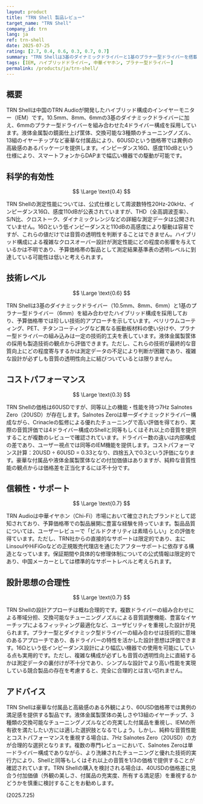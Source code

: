 ```yaml
---
layout: product
title: "TRN Shell 製品レビュー"
target_name: "TRN Shell"
company_id: trn
lang: ja
ref: trn-shell
date: 2025-07-25
rating: [2.7, 0.4, 0.6, 0.3, 0.7, 0.7]
summary: "TRN Shellは3基のダイナミックドライバーと1基のプラナー型ドライバーを搭載したハイブリッド構成のIEMです。60USD価格帯では豪華な付属品と液体金属製筐体による高級感のある外観を提供しますが、同等機能を大幅に安価で実現できる製品が存在するため、コストパフォーマンスは限定的です。"
tags: [IEM, ハイブリッドドライバー, 中華イヤホン, プラナー型ドライバー]
permalink: /products/ja/trn-shell/
---
```


## 概要

TRN Shellは中国のTRN Audioが開発したハイブリッド構成のインイヤーモニター（IEM）です。10.5mm、8mm、6mmの3基のダイナミックドライバーに加え、6mmのプラナー型ドライバーを組み合わせた4ドライバー構成を採用しています。液体金属製の鏡面仕上げ筐体、交換可能な3種類のチューニングノズル、13組のイヤーチップなど豪華な付属品により、60USDという価格帯では異例の高級感のあるパッケージを提供します。インピーダンス16Ω、感度110dBという仕様により、スマートフォンからDAPまで幅広い機器での駆動が可能です。

## 科学的有効性

$$ \Large \text{0.4} $$

TRN Shellの測定性能については、公式仕様として周波数特性20Hz-20kHz、インピーダンス16Ω、感度110dBが公表されていますが、THD（全高調波歪率）、S/N比、クロストーク、ダイナミックレンジなどの詳細な測定データは公開されていません。16Ωという低インピーダンスと110dBの高感度により駆動は容易ですが、これらの値だけでは音質の透明性を判断することはできません。ハイブリッド構成による複雑なクロスオーバー設計が測定性能にどの程度の影響を与えているかは不明であり、予算価格帯の製品として測定結果基準表の透明レベルに到達している可能性は低いと考えられます。

## 技術レベル

$$ \Large \text{0.6} $$

TRN Shellは3基のダイナミックドライバー（10.5mm、8mm、6mm）と1基のプラナー型ドライバー（6mm）を組み合わせたハイブリッド構成を採用しており、予算価格帯では珍しい技術的アプローチを示しています。ベリリウムコーティング、PET、チタンコーティングなど異なる振動板材料の使い分けや、プラナー型ドライバーの組み込みは一定の技術的工夫を表しています。液体金属製筐体の採用も製造技術の観点から評価できます。ただし、これらの技術が最終的な音質向上にどの程度寄与するかは測定データの不足により判断が困難であり、複雑な設計が必ずしも音質の透明性向上に結びついているとは限りません。

## コストパフォーマンス

$$ \Large \text{0.3} $$

TRN Shellの価格は60USDですが、同等以上の機能・性能を持つ7Hz Salnotes Zero（20USD）が存在します。Salnotes Zeroは単一ダイナミックドライバー構成ながら、Crinacleの監修による優れたチューニングで高い評価を得ており、実際の音質評価では4ドライバー構成のShellと同等もしくはそれ以上の音質を提供することが複数のレビューで確認されています。ドライバー数の違いは内部構成の差であり、ユーザー視点では同等のIEM機能を提供します。コストパフォーマンス計算：20USD ÷ 60USD = 0.33となり、四捨五入で0.3という評価になります。豪華な付属品や液体金属製筐体などの付加価値はありますが、純粋な音質性能の観点からは価格差を正当化するには不十分です。

## 信頼性・サポート

$$ \Large \text{0.7} $$

TRN Audioは中華イヤホン（Chi-Fi）市場において確立されたブランドとして認知されており、予算価格帯での製品展開に豊富な経験を持っています。製品品質については、ユーザーレビューで「ビルドクオリティは素晴らしい」との評価を得ています。ただし、TRN社からの直接的なサポートは限定的であり、主にLinsoulやHiFiGoなどの正規販売代理店を通じたアフターサポートに依存する構造となっています。保証期間や具体的な修理体制についての公式情報は限定的であり、中国メーカーとしては標準的なサポートレベルと考えられます。

## 設計思想の合理性

$$ \Large \text{0.7} $$

TRN Shellの設計アプローチは概ね合理的です。複数ドライバーの組み合わせによる帯域分担、交換可能なチューニングノズルによる音質調整機能、豊富なイヤーチップによるフィッティング最適化など、ユーザビリティを重視した設計が見られます。プラナー型とダイナミック型ドライバーの組み合わせは技術的に意味のあるアプローチであり、各ドライバーの特性を活かした設計思想は評価できます。16Ωという低インピーダンス設計により幅広い機器での使用を可能にしている点も実用的です。ただし、複雑な構成が必ずしも音質の透明性向上に直結するかは測定データの裏付けが不十分であり、シンプルな設計でより高い性能を実現している競合製品の存在を考慮すると、完全に合理的とは言い切れません。

## アドバイス

TRN Shellは豪華な付属品と高級感のある外観により、60USD価格帯では異例の満足感を提供する製品です。液体金属製筐体の美しさや13組のイヤーチップ、3種類の交換可能なチューニングノズルなどの充実した付属品を重視し、IEMの所有欲を満たしたい方には適した選択肢となるでしょう。しかし、純粋な音質性能とコストパフォーマンスを重視する場合は、7Hz Salnotes Zero（20USD）の方が合理的な選択となります。複数の専門レビューにおいて、Salnotes Zeroは単一ドライバー構成でありながら、より洗練されたチューニングと優れた技術的実行力により、Shellと同等もしくはそれ以上の音質を1/3の価格で提供することが確認されています。TRN Shellの購入を検討される場合は、40USDの価格差に見合う付加価値（外観の美しさ、付属品の充実度、所有する満足感）を重視するかどうかを慎重に検討することをお勧めします。

(2025.7.25)
